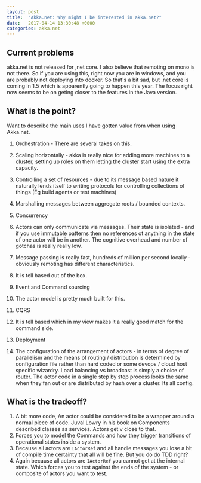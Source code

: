 ```yaml
---
layout: post
title:  "Akka.net: Why might I be interested in akka.net?"
date:   2017-04-14 13:30:48 +0000
categories: akka.net
---
```


## Current problems

akka.net is not released for ,net core. I also believe that remoting on mono is not there.
So if you are using this, right now you are in windows, and you are probably not deploying
into docker. So that's a bit sad, but .net core is coming in 1.5 which is apparently going to happen this year. The focus right now seems to be on geting closer to the features in
the Java version.

## What is the point?

Want to describe the main uses I have gotten value from when using Akka.net.

1. Orchestration - There are several takes on this.
  1. Scaling horizontally - akka is really nice for adding more machines to a cluster,
  setting up roles on them letting the cluster start using the extra capacity.
  2. Controlling a set of resources - due to its message based nature it naturally lends itself to writing protocols for controlling collections of things (Eg build agents or test machines)
  3. Marshalling messages between aggregate roots / bounded contexts.

2. Concurrency
  1. Actors can only communicate via messages. Their state is isolated - and if you use immutable patterns then no references ot anything in the state of one actor will be in another. The cognitive overhead and number of gotchas is really really low.
  2. Message passing is really fast, hundreds of million per second locally - obviously remoting has different characteristics.
  3. It is tell based out of the box.

3. Event and Command sourcing
  1. The actor model is pretty much built for this.

4. CQRS
  1. It is tell based which in my view makes it a really good match for the command side.

5. Deployment
  1. The configuration of the arrangement of actors - in terms of degree of parallelism
  and the means of routing / distribution is determined by configuration file rather
  than hard coded or some devops / cloud host specific wizardry. Load balancing vs
  broadcast is simply a choice of router. The actor code in a single step by step process looks the same when they fan out or are distributed by hash over a cluster. Its all config.

## What is the tradeoff?

1. A bit more code, An actor could be considered to be a wrapper around a normal piece of code. Juval Lowry in his book on Components described classes as services. Actors get v close to that.
2. Forces you to model the Commands and how they trigger transitions of operational states inside a system.
3. Because all actors are `IActorRef` and all handle messages you lose a bit of compile time certainty that all will be fine. But you do do TDD right?
4. Again because all actors are `IActorRef` you cannot get at the internal state. Which forces you to test against the ends of the system - or composite of actors you want to test.
